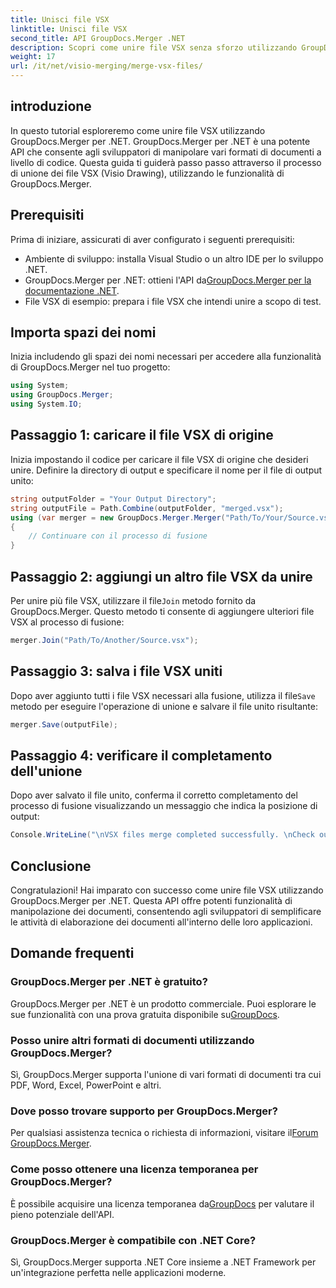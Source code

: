 ```yaml
---
title: Unisci file VSX
linktitle: Unisci file VSX
second_title: API GroupDocs.Merger .NET
description: Scopri come unire file VSX senza sforzo utilizzando GroupDocs.Merger per .NET. Questa guida completa semplifica le attività di manipolazione dei documenti.
weight: 17
url: /it/net/visio-merging/merge-vsx-files/
---
```

## introduzione
In questo tutorial esploreremo come unire file VSX utilizzando GroupDocs.Merger per .NET. GroupDocs.Merger per .NET è una potente API che consente agli sviluppatori di manipolare vari formati di documenti a livello di codice. Questa guida ti guiderà passo passo attraverso il processo di unione dei file VSX (Visio Drawing), utilizzando le funzionalità di GroupDocs.Merger.
## Prerequisiti
Prima di iniziare, assicurati di aver configurato i seguenti prerequisiti:
- Ambiente di sviluppo: installa Visual Studio o un altro IDE per lo sviluppo .NET.
-  GroupDocs.Merger per .NET: ottieni l'API da[GroupDocs.Merger per la documentazione .NET](https://tutorials.groupdocs.com/merger/net/).
- File VSX di esempio: prepara i file VSX che intendi unire a scopo di test.

## Importa spazi dei nomi
Inizia includendo gli spazi dei nomi necessari per accedere alla funzionalità di GroupDocs.Merger nel tuo progetto:
```csharp
using System; 
using GroupDocs.Merger;
using System.IO;
```
## Passaggio 1: caricare il file VSX di origine
Inizia impostando il codice per caricare il file VSX di origine che desideri unire. Definire la directory di output e specificare il nome per il file di output unito:
```csharp
string outputFolder = "Your Output Directory";
string outputFile = Path.Combine(outputFolder, "merged.vsx");
using (var merger = new GroupDocs.Merger.Merger("Path/To/Your/Source.vsx"))
{
    // Continuare con il processo di fusione
}
```
## Passaggio 2: aggiungi un altro file VSX da unire
 Per unire più file VSX, utilizzare il file`Join` metodo fornito da GroupDocs.Merger. Questo metodo ti consente di aggiungere ulteriori file VSX al processo di fusione:
```csharp
merger.Join("Path/To/Another/Source.vsx");
```
## Passaggio 3: salva i file VSX uniti
 Dopo aver aggiunto tutti i file VSX necessari alla fusione, utilizza il file`Save` metodo per eseguire l'operazione di unione e salvare il file unito risultante:
```csharp
merger.Save(outputFile);
```
## Passaggio 4: verificare il completamento dell'unione
Dopo aver salvato il file unito, conferma il corretto completamento del processo di fusione visualizzando un messaggio che indica la posizione di output:
```csharp
Console.WriteLine("\nVSX files merge completed successfully. \nCheck output in {0}", outputFolder);
```

## Conclusione
Congratulazioni! Hai imparato con successo come unire file VSX utilizzando GroupDocs.Merger per .NET. Questa API offre potenti funzionalità di manipolazione dei documenti, consentendo agli sviluppatori di semplificare le attività di elaborazione dei documenti all'interno delle loro applicazioni.

## Domande frequenti
### GroupDocs.Merger per .NET è gratuito?
 GroupDocs.Merger per .NET è un prodotto commerciale. Puoi esplorare le sue funzionalità con una prova gratuita disponibile su[GroupDocs](https://releases.groupdocs.com/).
### Posso unire altri formati di documenti utilizzando GroupDocs.Merger?
Sì, GroupDocs.Merger supporta l'unione di vari formati di documenti tra cui PDF, Word, Excel, PowerPoint e altri.
### Dove posso trovare supporto per GroupDocs.Merger?
 Per qualsiasi assistenza tecnica o richiesta di informazioni, visitare il[Forum GroupDocs.Merger](https://forum.groupdocs.com/c/merger/32).
### Come posso ottenere una licenza temporanea per GroupDocs.Merger?
 È possibile acquisire una licenza temporanea da[GroupDocs](https://purchase.groupdocs.com/temporary-license/) per valutare il pieno potenziale dell'API.
### GroupDocs.Merger è compatibile con .NET Core?
Sì, GroupDocs.Merger supporta .NET Core insieme a .NET Framework per un'integrazione perfetta nelle applicazioni moderne.